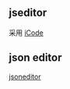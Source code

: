 ## jseditor

采用 [iCode](https://github.com/atjason/iCode)

##  json editor

[jsoneditor](https://github.com/josdejong/jsoneditor)
